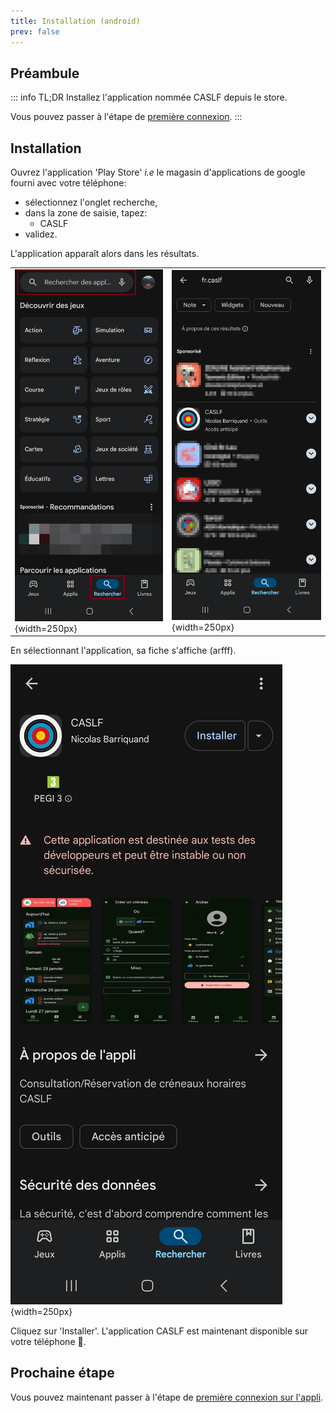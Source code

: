```yaml
---
title: Installation (android)
prev: false
---
```


## Préambule

<!-- ::: warning ATTENTION

L'installation pour les appareils Android est actuellement en **accès anticipé** *i.e* ouverte **uniquement  sur invitation**.

Par encore invité et vous voulez participer 🥰? Contactez-nous :relaxed:.

::: -->


::: info TL;DR
  Installez l'application nommée CASLF depuis le store.
  
  Vous pouvez passer à l'étape de [première connexion](/install/android/connect).
:::

## Installation

Ouvrez l'application 'Play Store' *i.e* le magasin d'applications de google fourni avec votre téléphone:

- sélectionnez l'onglet recherche,
- dans la zone de saisie, tapez:
  - CASLF
- validez.

<!-- ::: info REMARQUE
  Contrairement au mode de recherche habituel qui vous suggère des applications lors de la saisie, vous devez valider en cliquant sur l'icône 'loupe'/entrée de votre clavier pour que l'application fr.caslf apparaisse dans les résultats de recherche.
::: -->

L'application apparaît alors dans les résultats.

|||
|---|---|
| ![An image](/install/android/store_search_aio.png){width=250px}| ![An image](/install/android/store_list_app.png){width=250px}|

En sélectionnant l'application, sa fiche s'affiche (arfff).


![An image](/install/android/store_fiche.png){width=250px}

Cliquez sur 'Installer'. L'application CASLF est maintenant disponible sur votre téléphone :tada:.

## Prochaine étape

Vous pouvez maintenant passer à l'étape de [première connexion sur l'appli](/install/android/connect).